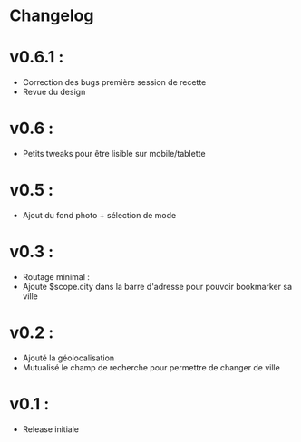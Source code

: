 # Changelog

v0.6.1 :
========

- Correction des bugs première session de recette
- Revue du design

v0.6 :
======

- Petits tweaks pour être lisible sur mobile/tablette

v0.5 :
======
- Ajout du fond photo + sélection de mode

v0.3 :
======

- Routage minimal :
- Ajoute $scope.city dans la barre d'adresse pour pouvoir bookmarker sa ville

v0.2 :
======

- Ajouté la géolocalisation
- Mutualisé le champ de recherche pour permettre de changer de ville

v0.1 :
======

- Release initiale
